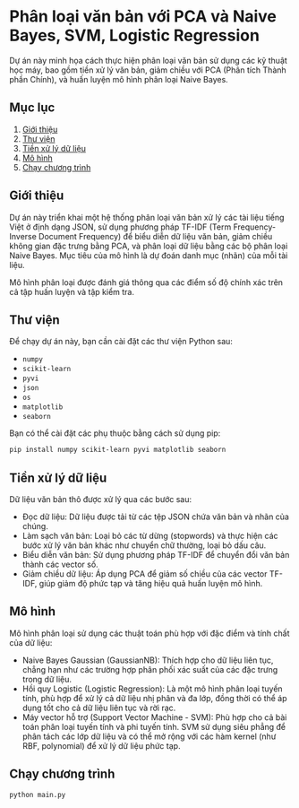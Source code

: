 # Phân loại văn bản với PCA và Naive Bayes, SVM, Logistic Regression

Dự án này minh họa cách thực hiện phân loại văn bản sử dụng các kỹ thuật học máy, bao gồm tiền xử lý văn bản, giảm chiều với PCA (Phân tích Thành phần Chính), và huấn luyện mô hình phân loại Naive Bayes.
## Mục lục
1. [Giới thiệu](#giới-thiệu)
2. [Thư viện](#thư-viện)
3. [Tiền xử lý dữ liệu](#tiền-xử-lý-dữ-liệu)
4. [Mô hình](#mô-hình)
5. [Chạy chương trình](#chạy-chương-trình)


## Giới thiệu
Dự án này triển khai một hệ thống phân loại văn bản xử lý các tài liệu tiếng Việt ở định dạng JSON, sử dụng phương pháp TF-IDF (Term Frequency-Inverse Document Frequency) để biểu diễn dữ liệu văn bản, giảm chiều không gian đặc trưng bằng PCA, và phân loại dữ liệu bằng các bộ phân loại Naive Bayes. Mục tiêu của mô hình là dự đoán danh mục (nhãn) của mỗi tài liệu.

Mô hình phân loại được đánh giá thông qua các điểm số độ chính xác trên cả tập huấn luyện và tập kiểm tra.

## Thư viện
Để chạy dự án này, bạn cần cài đặt các thư viện Python sau:

- `numpy`
- `scikit-learn`
- `pyvi`
- `json`
- `os`
- `matplotlib`
- `seaborn`

Bạn có thể cài đặt các phụ thuộc bằng cách sử dụng pip:

```bash
pip install numpy scikit-learn pyvi matplotlib seaborn
```
## Tiền xử lý dữ liệu
Dữ liệu văn bản thô được xử lý qua các bước sau:

- Đọc dữ liệu: Dữ liệu được tải từ các tệp JSON chứa văn bản và nhãn của chúng.
- Làm sạch văn bản: Loại bỏ các từ dừng (stopwords) và thực hiện các bước xử lý văn bản khác như chuyển chữ thường, loại bỏ dấu câu.
- Biểu diễn văn bản: Sử dụng phương pháp TF-IDF để chuyển đổi văn bản thành các vector số.
- Giảm chiều dữ liệu: Áp dụng PCA để giảm số chiều của các vector TF-IDF, giúp giảm độ phức tạp và tăng hiệu quả huấn luyện mô hình.

## Mô hình
Mô hình phân loại sử dụng các thuật toán phù hợp với đặc điểm và tính chất của dữ liệu:

- Naive Bayes Gaussian (GaussianNB): Thích hợp cho dữ liệu liên tục, chẳng hạn như các trường hợp phân phối xác suất của các đặc trưng trong dữ liệu.
- Hồi quy Logistic (Logistic Regression): Là một mô hình phân loại tuyến tính, phù hợp để xử lý cả dữ liệu nhị phân và đa lớp, đồng thời có thể áp dụng tốt cho cả dữ liệu liên tục và rời rạc.
- Máy vector hỗ trợ (Support Vector Machine - SVM): Phù hợp cho cả bài toán phân loại tuyến tính và phi tuyến tính. SVM sử dụng siêu phẳng để phân tách các lớp dữ liệu và có thể mở rộng với các hàm kernel (như RBF, polynomial) để xử lý dữ liệu phức tạp.
## Chạy chương trình
 ``` bash
python main.py
```
